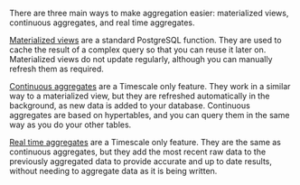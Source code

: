 There are three main ways to make aggregation easier: materialized views,
continuous aggregates, and real time aggregates.

[Materialized views][pg-materialized views] are a standard PostgreSQL function.
They are used to cache the result of a complex query so that you can reuse it
later on. Materialized views do not update regularly, although you can manually
refresh them as required.

[Continuous aggregates][about-caggs] are a Timescale only feature. They work in
a similar way to a materialized view, but they are refreshed automatically in
the background, as new data is added to your database. Continuous aggregates are
based on hypertables, and you can query them in the same way as you do your
other tables.

[Real time aggregates][real-time-aggs] are a Timescale only feature. They are
the same as continuous aggregates, but they add the most recent raw data to the
previously aggregated data to provide accurate and up to date results, without
needing to aggregate data as it is being written.

[pg-materialized views]: https://www.postgresql.org/docs/current/rules-materializedviews.html
[about-caggs]: /use-timescale/:currentVersion:/continuous-aggregates/about-continuous-aggregates/
[real-time-aggs]: /use-timescale/:currentVersion:/continuous-aggregates/real-time-aggregates/
